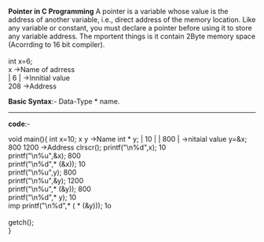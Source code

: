 **Pointer in C Programming**
A pointer is a variable whose value is the address of another variable, i.e., direct address of the memory location. 
Like any variable or constant, you must declare a pointer before using it to store any variable address.
The mportent things is it contain 2Byte memory space (Acorrding to 16 bit compiler).<br>
<br>
 int x=6;<br>
     x          ->Name of adrress <br>
 |   6   |      ->Innitial  value <br>
    208         ->Address<br>
    
**Basic Syntax**:-
 Data-Type * name.
 
 ---
 
 **code**:-
 
 void main(){
     int x=10;                                 x             y                 ->Name
     int * y;                               |  10  |      |  800  |            ->nitaial value
     y=&x;                                    800            1200              ->Address
     clrscr();
     printf("\n%d",x);         10 <br>
     printf("\n%u",&x);        800   <br>
     printf("\n%d",* (&x));    10<br>
     printf("\n%u",y);         800<br>
     printf("\n%u",&y);        1200<br>
     printf("\n%u",* (&y));    800<br>
     printf("\n%d",* y);       10     <br>               imp
     printf("\n%d",* ( * (&y)));    1o<br>
     <br>
 getch();<br>
 }<br>
 
 
 
 
 
 
